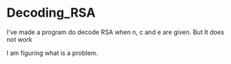 # Decoding_RSA

I've made a program do decode RSA when n, c and e are given.
But It does not work

I am figuring what is a problem.
